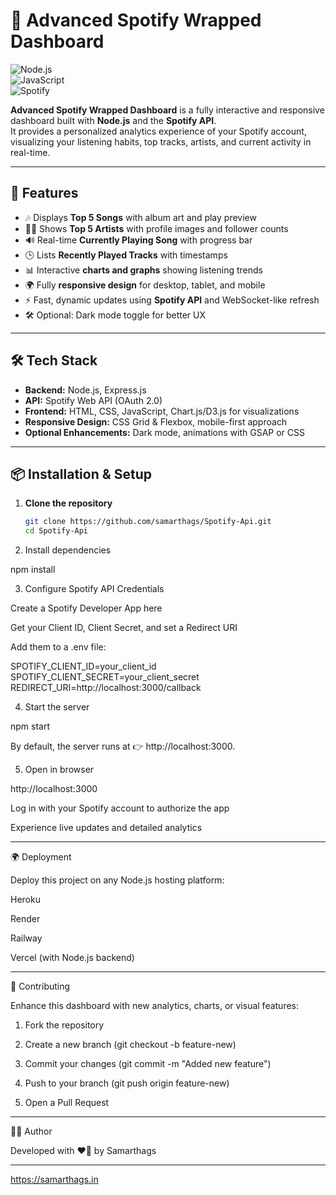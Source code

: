 # 🎵 Advanced Spotify Wrapped Dashboard

![Node.js](https://img.shields.io/badge/Node.js-18.x-green?logo=node.js)  
![JavaScript](https://img.shields.io/badge/JavaScript-ES6-yellow?logo=javascript)  
![Spotify](https://img.shields.io/badge/Spotify-API-green?logo=spotify)  

**Advanced Spotify Wrapped Dashboard** is a fully interactive and responsive dashboard built with **Node.js** and the **Spotify API**.  
It provides a personalized analytics experience of your Spotify account, visualizing your listening habits, top tracks, artists, and current activity in real-time.  

---

## 🌟 Features
- 🎶 Displays **Top 5 Songs** with album art and play preview  
- 👨‍🎤 Shows **Top 5 Artists** with profile images and follower counts  
- 🔊 Real-time **Currently Playing Song** with progress bar  
- 🕒 Lists **Recently Played Tracks** with timestamps  
- 📊 Interactive **charts and graphs** showing listening trends  
- 🌍 Fully **responsive design** for desktop, tablet, and mobile  
- ⚡ Fast, dynamic updates using **Spotify API** and WebSocket-like refresh  
- 🛠️ Optional: Dark mode toggle for better UX  

---

## 🛠️ Tech Stack
- **Backend:** Node.js, Express.js  
- **API:** Spotify Web API (OAuth 2.0)  
- **Frontend:** HTML, CSS, JavaScript, Chart.js/D3.js for visualizations  
- **Responsive Design:** CSS Grid & Flexbox, mobile-first approach  
- **Optional Enhancements:** Dark mode, animations with GSAP or CSS  

---

## 📦 Installation & Setup

1. **Clone the repository**
   ```bash
   git clone https://github.com/samarthags/Spotify-Api.git
   cd Spotify-Api

2. Install dependencies

npm install


3. Configure Spotify API Credentials

Create a Spotify Developer App here

Get your Client ID, Client Secret, and set a Redirect URI

Add them to a .env file:

SPOTIFY_CLIENT_ID=your_client_id
SPOTIFY_CLIENT_SECRET=your_client_secret
REDIRECT_URI=http://localhost:3000/callback



4. Start the server

npm start

By default, the server runs at 👉 http://localhost:3000.


5. Open in browser

http://localhost:3000

Log in with your Spotify account to authorize the app

Experience live updates and detailed analytics




---

🌍 Deployment

Deploy this project on any Node.js hosting platform:

Heroku

Render

Railway

Vercel (with Node.js backend)



---

🤝 Contributing

Enhance this dashboard with new analytics, charts, or visual features:

1. Fork the repository


2. Create a new branch (git checkout -b feature-new)


3. Commit your changes (git commit -m "Added new feature")


4. Push to your branch (git push origin feature-new)


5. Open a Pull Request




---

👨‍💻 Author

Developed with ❤️‍🔥 by Samarthags

---

https://samarthags.in